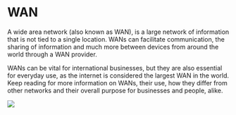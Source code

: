 # WAN

A wide area network (also known as WAN), is a large network of information that is not tied to a single location. WANs can facilitate communication, the sharing of information and much more between devices from around the world through a WAN provider.

WANs can be vital for international businesses, but they are also essential for everyday use, as the internet is considered the largest WAN in the world. Keep reading for more information on WANs, their use, how they differ from other networks and their overall purpose for businesses and people, alike.



![](https://www.cisco.com/c/dam/assets/swa/img/anchor-info/what-is-wan-new-628x353.png)

